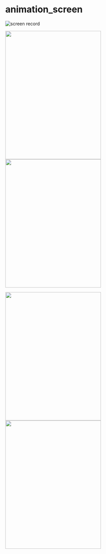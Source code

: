 # animation_screen
![screen record](https://github.com/user-attachments/assets/423c0faf-ac6d-4bbc-a47d-d9d6d9c3a848)

  <Image src="https://github.com/user-attachments/assets/fdcc0c98-7165-4c04-8c6a-f5c1e15bb316" width ="300" height="400">   <Image src="https://github.com/user-attachments/assets/2ea0c2d8-f7af-48f6-8ec4-deb808699903" width ="300" height="400"> 
  
 <Image src="https://github.com/user-attachments/assets/bb2515ce-dcbf-44de-a09b-edd8e674b379" width ="300" height="400">  <Image src="https://github.com/user-attachments/assets/c8216a21-1714-418b-80df-ce8710101e9f" width ="300" height="400"> 

 





